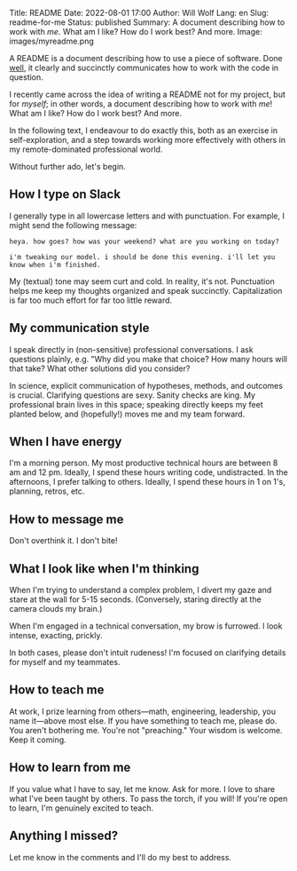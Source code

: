 Title: README
Date: 2022-08-01 17:00
Author: Will Wolf
Lang: en
Slug: readme-for-me
Status: published
Summary: A document describing how to work with *me.* What am I like? How do I work best? And more.
Image: images/myreadme.png

A README is a document describing how to use a piece of software. Done [well](https://github.com/pandas-dev/pandas/blob/main/README.md), it clearly and succinctly communicates how to work with the code in question.

I recently came across the idea of writing a README not for my project, but for *myself*; in other words, a document describing how to work with *me*! What am I like? How do I work best? And more.

In the following text, I endeavour to do exactly this, both as an exercise in self-exploration, and a step towards working more effectively with others in my remote-dominated professional world.

Without further ado, let's begin.

## How I type on Slack

I generally type in all lowercase letters and with punctuation. For example, I might send the following message:

```
heya. how goes? how was your weekend? what are you working on today?

i'm tweaking our model. i should be done this evening. i'll let you know when i'm finished.
```

My (textual) tone may seem curt and cold. In reality, it's not. Punctuation helps me keep my thoughts organized and speak succinctly. Capitalization is far too much effort for far too little reward.

## My communication style

I speak directly in (non-sensitive) professional conversations. I ask questions plainly, e.g. "Why did you make that choice? How many hours will that take? What other solutions did you consider?

In science, explicit communication of hypotheses, methods, and outcomes is crucial. Clarifying questions are sexy. Sanity checks are king. My professional brain lives in this space; speaking directly keeps my feet planted below, and (hopefully!) moves me and my team forward.

## When I have energy

I'm a morning person. My most productive technical hours are between 8 am and 12 pm. Ideally, I spend these hours writing code, undistracted. In the afternoons, I prefer talking to others. Ideally, I spend these hours in 1 on 1's, planning, retros, etc.

## How to message me

Don't overthink it. I don't bite!

## What I look like when I'm thinking

When I'm trying to understand a complex problem, I divert my gaze and stare at the wall for 5-15 seconds. (Conversely, staring directly at the camera clouds my brain.)

When I'm engaged in a technical conversation, my brow is furrowed. I look intense, exacting, prickly.

In both cases, please don't intuit rudeness! I'm focused on clarifying details for myself and my teammates.

## How to teach me

At work, I prize learning from others—math, engineering, leadership, you name it—above most else. If you have something to teach me, please do. You aren't bothering me. You're not "preaching." Your wisdom is welcome. Keep it coming.

## How to learn from me

If you value what I have to say, let me know. Ask for more. I love to share what I've been taught by others. To pass the torch, if you will! If you're open to learn, I'm genuinely excited to teach.

## Anything I missed?

Let me know in the comments and I'll do my best to address.